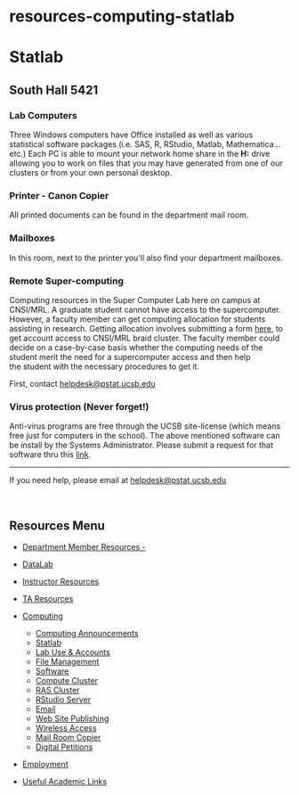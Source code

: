 # resources-computing-statlab

# Statlab

## South Hall 5421

### Lab Computers

Three Windows computers have Office installed as well as various statistical software packages (i.e. SAS, R, RStudio, Matlab, Mathematica... etc.) Each PC is able to mount your network home share in the **H:** drive allowing you to work on files that you may have generated from one of our clusters or from your own personal desktop.

### Printer - Canon Copier

All printed documents can be found in the department mail room.

### Mailboxes

In this room, next to the printer you'll also find your department mailboxes.

### Remote Super-computing

Computing resources in the Super Computer Lab here on campus at CNSI/MRL. A graduate student cannot have access to the supercomputer. However, a faculty member can get computing allocation for students assisting in research. Getting allocation involves submitting a form [here](https://regulation.pstat.ucsb.edu/cnsi/request_account.htm), to get account access to CNSI/MRL braid cluster. The faculty member could decide on a case-by-case basis whether the computing needs of the student merit the need for a supercomputer access and then help the student with the necessary procedures to get it.

First, contact [helpdesk@pstat.ucsb.edu](mailto:helpdesk@pstat.ucsb.edu "Write an email (mail client launch)")

### Virus protection (Never forget!)

Anti-virus programs are free through the UCSB site-license (which means free just for computers in the school). The above mentioned software can be install by the Systems Administrator. Please submit a request for that software thru this [link](mailto:help@pstat.ucsb.edu?subject=Please%20schedule%20an%20install%20of%20Sophos&body=Please%20schedule%20an%20install%20of%20Sophos%20Anti-Virus%20on%20my%20work%20computer).

* * *

If you need help, please email at [helpdesk@pstat.ucsb.edu](mailto:helpdesk@pstat.ucsb.edu "Write an email (mail client launch)")

 

## Resources Menu

- [Department Member Resources -](/resources "Department Member Resources")
- [DataLab](/resources/statlab "DataLab")
- [Instructor Resources](/resources/instructor "Instructor Resources")
- [TA Resources](/resources/ta-resources "TA Resources")
- [Computing](/resources/computing "Computing")
  
  - [Computing Announcements](/resources/computing/announcements "Computing Announcements")
  - [Statlab](/resources/computing/statlab "Statlab")
  - [Lab Use &amp; Accounts](/resources/computing/lab-use "Lab Use & Accounts")
  - [File Management](/resources/computing/file-management "File Management")
  - [Software](/resources/computing/software "Software")
  - [Compute Cluster](/resources/computing/cluster "Compute Cluster")
  - [RAS Cluster](/resources/computing/ras "RAS Cluster")
  - [RStudio Server](/resources/computing/rstudio "RStudio Server")
  - [Email](/resources/computing/email "Email")
  - [Web Site Publishing](/resources/computing/website "Web Site Publishing")
  - [Wireless Access](/resources/computing/wireless "Wireless Access")
  - [Mail Room Copier](/resources/computing/copier "Mail Room Copier")
  - [Digital Petitions](/resources/computing/digital-petitions "Digital Petitions")
- [Employment](/about/employment "Employment")
- [Useful Academic Links](/resources/useful "Useful Academic Links")